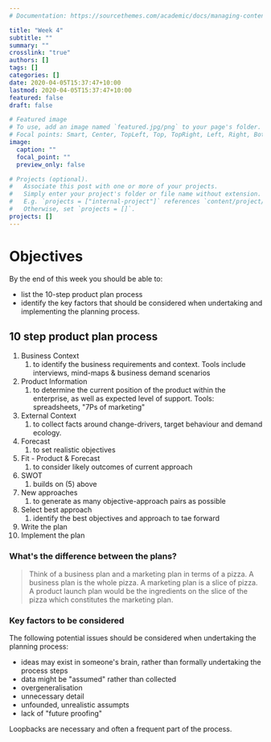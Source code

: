 ```yaml
---
# Documentation: https://sourcethemes.com/academic/docs/managing-content/

title: "Week 4"
subtitle: ""
summary: ""
crosslink: "true"
authors: []
tags: []
categories: []
date: 2020-04-05T15:37:47+10:00
lastmod: 2020-04-05T15:37:47+10:00
featured: false
draft: false

# Featured image
# To use, add an image named `featured.jpg/png` to your page's folder.
# Focal points: Smart, Center, TopLeft, Top, TopRight, Left, Right, BottomLeft, Bottom, BottomRight.
image:
  caption: ""
  focal_point: ""
  preview_only: false

# Projects (optional).
#   Associate this post with one or more of your projects.
#   Simply enter your project's folder or file name without extension.
#   E.g. `projects = ["internal-project"]` references `content/project/deep-learning/index.md`.
#   Otherwise, set `projects = []`.
projects: []
---
```


# Objectives

By the end of this week you should be able to:

- list the 10-step product plan process
- identify the key factors that should be considered when undertaking and implementing the planning process.

## 10 step product plan process

1. Business Context
   1. to identify the business requirements and context. Tools include interviews, mind-maps & business demand scenarios
2. Product Information
   1. to determine the current position of the product within the enterprise, as well as expected level of support. Tools: spreadsheets, "7Ps of marketing"
3. External Context
   1. to collect facts around change-drivers, target behaviour and demand ecology.
4. Forecast
   1. to set realistic objectives
5. Fit - Product & Forecast
   1. to consider likely outcomes of current approach
6. SWOT
   1. builds on (5) above
7. New approaches
   1. to generate as many objective-approach pairs as possible
8. Select best approach
   1. identify the best objectives and approach to tae forward
9. Write the plan
10. Implement the plan

### What's the difference between the plans?

> Think of a business plan and a marketing plan in terms of a pizza. A business plan is the whole pizza. A marketing plan is a slice of pizza. A product launch plan would be the ingredients on the slice of the pizza which constitutes the marketing plan. 

### Key factors to be considered

The following potential issues should be considered when undertaking the planning process:

* ideas may exist in someone's brain, rather than formally undertaking the process steps
* data might be "assumed" rather than collected
* overgeneralisation
* unnecessary detail
* unfounded, unrealistic assumpts
* lack of "future proofing"

Loopbacks are necessary and often a frequent part of the process.
